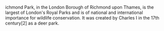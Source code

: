 ichmond Park, in the London Borough of Richmond upon Thames, is the largest of London's Royal Parks and is of national and international importance for wildlife conservation. It was created by Charles I in the 17th century[2] as a deer park.